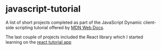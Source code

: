 # javascript-tutorial

A list of short projects completed as part of  the JavaScript Dynamic client-side scripting tutorial offered by [MDN Web Docs](https://developer.mozilla.org/en-US/docs/Learn/JavaScript).

The last couple of projects included the React library which I started learning on the [react tutorial app](https://react-tutorial.app/)
